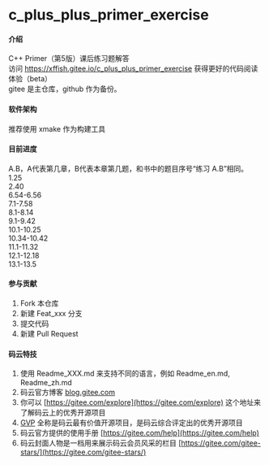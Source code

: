 # c_plus_plus_primer_exercise

#### 介绍
C++ Primer（第5版）课后练习题解答<br/>
访问 https://xffish.gitee.io/c_plus_plus_primer_exercise 获得更好的代码阅读体验（beta）<br/>
gitee 是主仓库，github 作为备份。

#### 软件架构
推荐使用 xmake 作为构建工具


#### 目前进度
A.B，A代表第几章，B代表本章第几题，和书中的题目序号“练习 A.B”相同。<br/>
1.25<br/>
2.40<br/>
6.54-6.56<br/>
7.1-7.58<br/>
8.1-8.14<br/>
9.1-9.42<br/>
10.1-10.25<br/>
10.34-10.42<br/>
11.1-11.32<br/>
12.1-12.18<br/>
13.1-13.5<br/>

#### 参与贡献

1.  Fork 本仓库
2.  新建 Feat_xxx 分支
3.  提交代码
4.  新建 Pull Request


#### 码云特技

1.  使用 Readme\_XXX.md 来支持不同的语言，例如 Readme\_en.md, Readme\_zh.md
2.  码云官方博客 [blog.gitee.com](https://blog.gitee.com)
3.  你可以 [https://gitee.com/explore](https://gitee.com/explore) 这个地址来了解码云上的优秀开源项目
4.  [GVP](https://gitee.com/gvp) 全称是码云最有价值开源项目，是码云综合评定出的优秀开源项目
5.  码云官方提供的使用手册 [https://gitee.com/help](https://gitee.com/help)
6.  码云封面人物是一档用来展示码云会员风采的栏目 [https://gitee.com/gitee-stars/](https://gitee.com/gitee-stars/)
